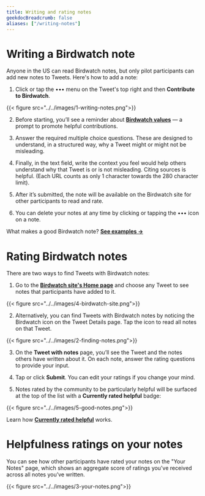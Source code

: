 ```yaml
---
title: Writing and rating notes
geekdocBreadcrumb: false
aliases: ["/writing-notes"]
---
```


# Writing a Birdwatch note

Anyone in the US can read Birdwatch notes, but only pilot participants can add new notes to Tweets. Here's how to add a note:

1. Click or tap the ••• menu on the Tweet's top right and then **Contribute to Birdwatch**.

{{< figure src="../../images/1-writing-notes.png">}}

2. Before starting, you’ll see a reminder about [**Birdwatch values**](../../values) — a prompt to promote helpful contributions.

3. Answer the required multiple choice questions. These are designed to understand, in a structured way, why a Tweet might or might not be misleading.

4. Finally, in the text field, write the context you feel would help others understand why that Tweet is or is not misleading. Citing sources is helpful. (Each URL counts as only 1 character towards the 280 character limit).

5. After it’s submitted, the note will be available on the Birdwatch site for other participants to read and rate.

6. You can delete your notes at any time by clicking or tapping the ••• icon on a note.

What makes a good Birdwatch note? [**See examples →**](../../examples)

# Rating Birdwatch notes

There are two ways to find Tweets with Birdwatch notes:

1. Go to the [**Birdwatch site's Home page**](https://birdwatch.twitter.com) and choose any Tweet to see notes that participants have added to it.

{{< figure src="../../images/4-birdwatch-site.png">}}

2. Alternatively, you can find Tweets with Birdwatch notes by noticing the Birdwatch icon on the Tweet Details page. Tap the icon to read all notes on that Tweet.

{{< figure src="../../images/2-finding-notes.png">}}

3. On the **Tweet with notes** page, you’ll see the Tweet and the notes others have written about it. On each note, answer the rating questions to provide your input.

4. Tap or click **Submit**. You can edit your ratings if you change your mind.

5. Notes rated by the community to be particularly helpful will be surfaced at the top of the list with a **Currently rated helpful** badge:

{{< figure src="../../images/5-good-notes.png">}}

Learn how [**Currently rated helpful**](../../note-ranking) works.

# Helpfulness ratings on your notes

You can see how other participants have rated your notes on the "Your Notes" page, which shows an aggregate score of ratings you've received across all notes you’ve written.

{{< figure src="../../images/3-your-notes.png">}}
